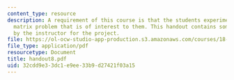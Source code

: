 ```yaml
---
content_type: resource
description: A requirement of this course is that the students experiment with a random
  matrix problem that is of interest to them. This handout contains some ideas provided
  by the instructor for the project.
file: https://ol-ocw-studio-app-production.s3.amazonaws.com/courses/18-338j-infinite-random-matrix-theory-fall-2004/32cdd9e33dc1e9ee33b9d27421f03a15_handout8.pdf
file_type: application/pdf
resourcetype: Document
title: handout8.pdf
uid: 32cdd9e3-3dc1-e9ee-33b9-d27421f03a15
---
```


